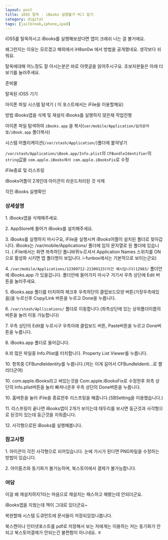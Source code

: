 ```yaml
---
layout: post
title: iOS5 탈옥 - iBooks 실행불가 버그 잡기
category: digital
tags: [jailbreak,iphone,ipad]
---
```


iOS5를 탈옥하시고 iBooks를 실행해보셨다면 앱이 크래쉬 나는 걸 볼거에요.

왜그런지는 이유는 모르겠고 해외에서 iH8sn0w 에서 방법을 공개했네요. 생각보다 쉬워요.


탈옥에대해 어느정도 잘 아시는분은 바로 아랫글을 읽어주시구요. 초보자분들은 아래 더보기를 눌러주세요.


준비물

탈옥된 iOS5 기기

아이폰 파일 시스템 탐색기 ( 이 포스트에서는 iFile을 이용할께요)


방법
iBooks앱을 삭제 및 재설치
iBooks를 실행하지 않은채 작업진행

아이폰 파일 탐색하여 `iBooks.app` 을 복사(`var/mobile/Application/임의문자열/iBook.app` 폴더복사)

시스템 어플리케이션(`/var/stash/Application/`)폴더에 붙혀넣기

`/var/stash/Application/iBook.app/Info.plist`의 `CFBundleIdentifier`의 `string`값을 `com.apple.iBooks에서 com.apple.iBooksFix`로 수정

iFile종료 및 리스프링

iBooks어플이 2개인데 아이콘이 라운드처리된 것 삭제

각진 iBooks 실행확인


### 상세설명 ###

1\. iBooks앱을 삭제해주세요.

2\. AppStore에 들어가 iBooks를 설치해주세요.


3\. iBooks를 실행하지 마시구요, iFile을 실행시켜 iBooks어플이 설치된 폴더로 찾아갑니다. iBooks는 /var/mobile/Applications/ 폴더에 임의 문자열로 된 폴더에 있습니다. ( iFile에서는 화면 좌측하단 톱니바퀴누르셔서 Application Names 스위치를 ON으로 활성화 시키면 앱 폴더명이 보입니다. i-funbox에서는 기본적으로 보이는군요)

4\. `/var/mobile/Applications/12309712-21309123(이건 예시입니다)12983/` 폴더안에 iBooks.app 가 있을겁니다. 폴더안에 들어가지 마시구 거기서 우측 상단에 Edit 버튼을 눌러주세요.

5\. iBooks.app 폴더를 터치하여 체크후 우측하단의 클립보드모양 버튼(가장우측에있음)을 누르신후 Copy/Link 버튼을 누르고 Done을 누릅니다.

6\. `/var/stash/Apllications/` 폴더로 이동합니다.(좌측상단에 있는 상위폴더이름의 버튼을 눌러 이동 가능합니다)

7\. 우측 상단의 Edit를 누르시구 우측아래 클립보드 버튼, Paste버튼을 누르고 Done버튼을 누릅니다.

8\. iBooks.app 폴더로 들어갑니다.

9\.꾀 많은 파일중 Info.Plist를 터치합니다. Property List Viewer를 누릅니다.

10\. 항목중 CFBundleIdentity를 누릅니다.(저는 이게 길어서 CFBundleIdenti...로 짤리더군여)

10\. com.apple.iBooks라고 써있는것을 Com.apple.iBooksFix로 수정한후 좌측 상단의 Info.plist버튼을 눌러 빠져나온후 우측 상단의 Done버튼을 누릅니다.

10\. 홈버튼을 눌러 iFile을 종료한후 리스프링을 해줍니다.(SBSetting을 이용했습니다.)

11\. 리스프링이 끝나면 iBooks앱이 2개가 보이는데 태두리를 보시면 둥근것과 사각형으로 된것이 있는데 둥근것을 지워줍니다.

12\. 사각형으로된 iBooks를 실행해봅니다.


### 참고사항 ###

1\. 아이콘이 각진 사각형으로 되어있습니다. 눈에 가시가 된다면 PNG파일을 수정하는 방법이 있습니다.

2\. 아이튠즈와 동기화가 불가능하며, 북스토어에서 결제가 불가능합니다.


### 여담 ###

이걸 왜 재설치하지?라는 마음으로 재설치는 패스하고 해봤는데 안되더군요.

iBooks앱을 지웠는데 책이 그대로 있더군요~

복원할때 시스템 도큐먼트에 문서들이 저장되있었나봅니다.

북스켄이나 인터넷포스트를 pdf로 저장해서 보는 저에게는 이용하는 저는 동기화가 안되고 북스토어결제가 안되는건 불편함이 아니네요. ㅎ